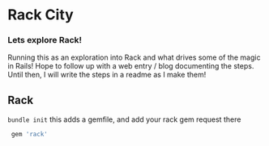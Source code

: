 # Rack City

### Lets explore Rack!
Running this as an exploration into Rack and what drives some of the magic in Rails!
Hope to follow up with a web entry / blog documenting the steps. Until then, I will write the steps in a readme as I make them!

## Rack
``` bundle init ``` this adds a gemfile, and add your rack gem request there
``` ruby
 gem 'rack'
```
